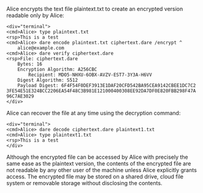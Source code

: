 
Alice encrypts the text file plaintext.txt to create an encrypted version
readable only by Alice:


~~~~
<div="terminal">
<cmd>Alice> type plaintext.txt
<rsp>This is a test
<cmd>Alice> dare encode plaintext.txt ciphertext.dare /encrypt ^
    alice@example.com 
<cmd>Alice> dare verify ciphertext.dare
<rsp>File: ciphertext.dare
    Bytes: 16
    Encryption Algorithm: A256CBC
        Recipient: MDO5-NHXU-6OBX-AVZV-EST7-3Y3A-H6VV
    Digest Algorithm: S512
    Payload Digest: 6F4F54F0DEF3913E1DAF20CFD542BA95CEA9142CBEE1DC7C2
3FE54E51E324BCC2206EA54F48C3B981E121000400308EE92DA7DF0E820FBB298F47A
96C7AE3029
</div>
~~~~

Alice can recover the file at any time using the decryption command:


~~~~
<div="terminal">
<cmd>Alice> dare decode ciphertext.dare plaintext1.txt
<cmd>Alice> type plaintext1.txt
<rsp>This is a test
</div>
~~~~

Although the encrypted file can be accessed by Alice with precisely the same ease as the plaintext
version, the contents of the encrypted file are not readable by any other user of the machine unless 
Alice explicitly grants access. The encrypted file may be stored on a shared drive, cloud file system
or removable storage without disclosing the contents.

